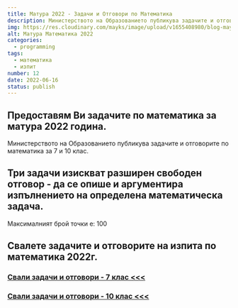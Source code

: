 ```yaml
---
title: Матура 2022 - Задачи и Отговори по Математика
description: Министерството на Образованието публикува задачите и отговорите на матурата по математика за 2022 година.
img: https://res.cloudinary.com/mayks/image/upload/v1655408980/blog-mayks/matura-matematika/mat-banner_yy7nga.png
alt: Матура Математика 2022
categories:
  - programming
tags:
  - математика
  - изпит
number: 12
date: 2022-06-16
status: publish
---
```

## Предоставям Ви задачите по математика за матура 2022 година.

Министерството на Образованието публикува задачите и отговорите по математика за 7 и 10 клас.

## Три задачи изискват разширен свободен отговор - да се опише и аргументира изпълнението на определена математическа задача.

Максималният брой точки е: 100

## Свалете задачите и отговорите на изпита по математика 2022г.


### [Свали задачи и отговори -  7 клас <<<](http://mayks.bg.cm/matematika-2022/mat-7-2022.pdf)


### [Свали задачи и отговори - 10 клас <<<](http://mayks.bg.cm/matematika-2022/mat-10-2022.pdf)



